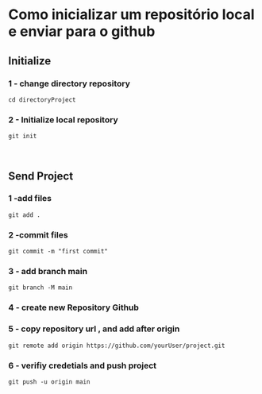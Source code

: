 # Como inicializar um repositório local e enviar para o github


## Initialize  

### 1 - change directory repository
~~~
cd directoryProject
~~~

### 2 - Initialize local repository
~~~
git init
~~~

<br>

## Send Project 

### 1 -add files
~~~
git add .
~~~

### 2 -commit files
~~~
git commit -m "first commit"
~~~

### 3 - add branch main
~~~
git branch -M main
~~~

### 4 - create new Repository Github

### 5 - copy repository url , and add after origin
~~~
git remote add origin https://github.com/yourUser/project.git
~~~

### 6 - verifiy credetials and push project
~~~
git push -u origin main
~~~

